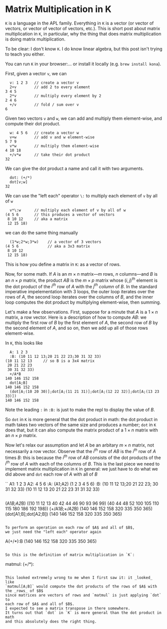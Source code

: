 # Matrix Multiplication in K

`K` is a language in the APL family.
Everything in `K` is a vector (or vector of vectors, or vector of vector of vectors, etc.).
This is short post about matrix multiplication in `K`, in particular, why
the thing that does matrix multiplication is doing matrix multiplication.

To be clear: I don't know `K`.
I do know linear algebra, but this post isn't trying to teach you either.

You can run `K` in your browser:...
or install it locally (e.g. `brew install kona`).

First, given a vector `v`, we can

```
  v: 1 2 3   // create a vector v
  2+v        // add 2 to every element
3 4 5
  2*v        // multiply every element by 2
2 4 6
  +/v        // fold / sum over v
6
```

Given two vectors `v` and `w`, we can add and multiply them element-wise,
and compute their dot product.

```
  w: 4 5 6   // create a vector w
  v+w        // add v and w element-wise
5 7 9
  v*w        // multiply them element-wise
4 10 18
  +/v*w      // take their dot product
32
```

We can give the dot product a name and call it with two arguments.

```
  dot: (+/*)
  dot[v;w]
32
```

We can use the "left each" operator `\:` to multiply each element of `v` by all of `w`

```
  v*\:w      // multiply each element of v by all of w
(4 5 6       // this produces a vector of vectors
 8 10 12     // aka a matrix
 12 15 18)
```

we can do the same thing manually

```
  (1*w;2*w;3*w)    // a vector of 3 vectors
(4 5 6             // aka a 3x3 matrix
 8 10 12
 12 15 18)
```

This is how you define a matrix in `K`: as a vector of rows.

Now, for some math.
If $A$ is an $m \times n$ matrix—$m$ rows, $n$ columns—and $B$ is an $n\times p$
matrix, the product $AB$ is the $m\times p$ matrix whose $(i,j)^{th}$ element
is the dot product of the $i^{th}$ row of $A$ with the $j^{th}$ _column_ of $B$.
In the standard imperative impelementation with 3 loops,
the outer loop iterates over the rows of $A$, the second loop iterates over the
columns of $B$, and the inner loop computes the dot product
by multiplying element-wise, then summing.

Let's make a few observations.
First, suppose for a minute that $A$ is a $1\times n$ matrix, a row vector.
Here is a description of how to compute $AB$:
we multiply the first row of $B$ by the first element of $A$, the second row of $B$
by the second element of $A$, and so on, then we add up all of those rows element-wise.

In `K`, this looks like

```
  A: 1 2 3
  :B: (10 11 12 13;20 21 22 23;30 31 32 33)
(10 11 12 13     // so B is a 3x4 matrix
 20 21 22 23
 30 31 32 33)
  +/A*B
140 146 152 158
  dot[A;B]
140 146 152 158
  (dot[A;(10 20 30)];dot[A;(11 21 31)];dot[A;(12 22 32)];dot[A;(13 23 33)])
140 146 152 158
```

Note the leading `:` in `:B:` is just to make the repl to display the value of $B$.

So `dot` in `K` is more general that the dot product in math:
the dot product in math takes two vectors of the same size and produces a number;
`dot` in `K` does that, but it can also compute the matrix product of a $1\times n$
matrix with an $n \times p$ matrix.

Now let's relax our assumption and let $A$ be an arbitary $m\times n$ matrix,
not necessarily a row vector.
Observe that the $i^{th}$ row of $AB$ is the $i^{th}$ row of $A$ times $B$:
this is because the $i^{th}$ row of $AB$ consists of the dot products of the $i^{th}$
row of $A$ with each of the columns of $B$.
This is the last piece we need to implement matrix multiplication in `K` in general:
we just have to do what we did above and `dot` each row of $A$ with all of $B$

``
  A1: 1 2 3
  A2: 4 5 6
  :A: (A1;A2)
(1 2 3
 4 5 6)
  :B: (10 11 12 13;20 21 22 23; 30 31 32 33)
(10 11 12 13
 20 21 22 23
 31 31 32 33)
```

```
  (A1*B;A2*B)
((10 11 12 13
  40 42 44 46
  90 93 96 99)
 (40 44 48 52
  100 105 110 115
  180 186 192 198))
  (+/A1*B;+/A2*B)
(140 146 152 158
 320 335 350 365)
  (dot[A1;B];dot[A2;B])
(140 146 152 158
 320 335 350 365)
 ```

To perform an operation on each row of $A$ and all of $B$,
we just need the "left each" operator again

```
  A(+/*)\:B
(140 146 152 158
 320 335 350 365)
```

So this is the definition of matrix multiplication in `K`:

```
matmul: (+/*)\:
```

This looked extremely wrong to me when I first saw it: it _looked_ like
`matmul[A;B]` would compute the dot products of the rows of $A$ with the _rows_ of $B$
since matrices are vectors of rows and `matmul` is just applying `dot` to
each row of $A$ and all of $B$.
I expected to see a matrix transpose in there somewhere.
It turns out that `dot` in `K` is more general than the dot product in math
and this absolutely does the right thing.
